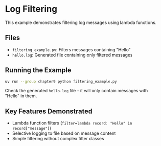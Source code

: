 # Log Filtering

This example demonstrates filtering log messages using lambda functions.

## Files
- `filtering_example.py`: Filters messages containing "Hello"
- `hello.log`: Generated file containing only filtered messages

## Running the Example

```bash
uv run --group chapter9 python filtering_example.py
```

Check the generated `hello.log` file - it will only contain messages with "Hello" in them.

## Key Features Demonstrated
- Lambda function filters (`filter=lambda record: "Hello" in record["message"]`)
- Selective logging to file based on message content
- Simple filtering without complex filter classes